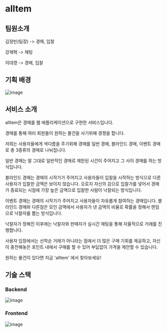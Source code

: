 # alItem


## 팀원소개

김정빈(팀장) -> 경매, 입찰

강재혁 -> 채팅

이대영 -> 경매, 입찰

## 기획 배경

![image](https://github.com/user-attachments/assets/61442e13-1e42-43a1-b42d-155aded6f81c)

## 서비스 소개

alItem은 경매를 웹 애플리케이션으로 구현한 서비스입니다.

경매를 통해 여러 회원들이 원하는 물건을 사기위해 경쟁을 합니다.

저희는 사용자들에게 색다름을 주기위해 경매를 일반 경매, 블라인드 경매, 이벤트 경매로 총 3종류의 경매로 나눠집니다.

일반 경매는 말 그대로 일반적인 경매로 제한된 시간이 주어지고 그 사이 경매를 하는 방식입니다.

블라인드 경매는 경매의 시작가가 주어지고 사용자들이 입찰을 시작하는 방식으로 다른 사용자가 입찰한 금액은 보이지 않습니다. 오로지 자신의 감으로 입찰가를 넣어서 경매가 종료되는 시점에 가장 높은 금액으로 입찰한 사람이 낙찰되는 방식입니다.

이벤트 경매는 경매의 시작가가 주어지고 사용자들이 자유롭게 참여하는 경매입니다. 블라인드 경매와 다른점은 모인 금액에서 사용자가 낸 금액의 비율로 확률을 정해서 랜덤으로 낙찰자를 뽑는 방식입니다.

낙찰자가 정해진 이후에는 낙찰자와 판매자가 실시간 채팅을 통해 자율적으로 거래를 진행합니다.

사용자 입장에서는 선착순 거래가 아니라는 점에서 더 많은 구매 기회를 제공하고, 자신이 충전해놓은 포인트 내에서 구매를 할 수 있어 부답없이 가격을 제안할 수 있습니다.

원하는 물건이 있다면 지금 'alItem' 에서 찾아보세요!


## 기술 스택
### Backend

![image](https://github.com/user-attachments/assets/90fbc488-bf9c-43ca-b294-07ec95821490)

### Frontend

![image](https://github.com/user-attachments/assets/c0fb0e08-f648-433c-a3b5-c0ee915a0c52)




